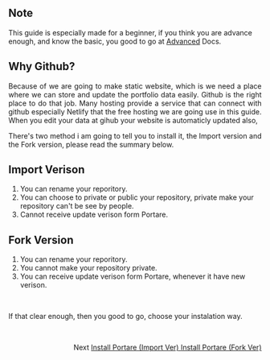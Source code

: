## Note

This guide is especially made for a beginner, if you think you are advance enough, 
and know the basic, you good to go at <a href="https://github.com/Nemure231/portare/blob/main/docs/ADVANCED.md">Advanced</a> Docs.


## Why Github?

<p align="justify">
Because of we are going to make static website, which is we need a place where we can store and update the portfolio data easily. Github is the right place to do that job. Many hosting provide a service that can connect with github especially Netlify that the free hosting we are going use in this guide. When you edit your data at gihub your website is automaticly updated also,

<p align="justify">
There's two method i am going to tell you to install it, the Import version and the Fork version, please read the summary below.
</p>


## Import Verison

1. You can rename your reporitory.
2. You can choose to private or public your repository, private make your repository can't be see by people.
3. Cannot receive update verison form Portare.

## Fork Version

1. You can rename your reporitory.
2. You cannot make your repository private.
3. You can receive update verison form Portare, whenever it have new verison.

<br>

<p align="justify">
If that clear enough, then you good to go, choose your instalation way.
</p>

<br>
<p align="right">Next
  <a align="right" href="https://github.com/Nemure231/portare/blob/main/docs/PORTARE_IMPORT.md">
    Install Portare (Import Ver)
  </a>
  <a align="right" href="https://github.com/Nemure231/portare/blob/main/docs/PORTARE_FORK.md">
    Install Portare (Fork Ver)
  </a>
</p>
